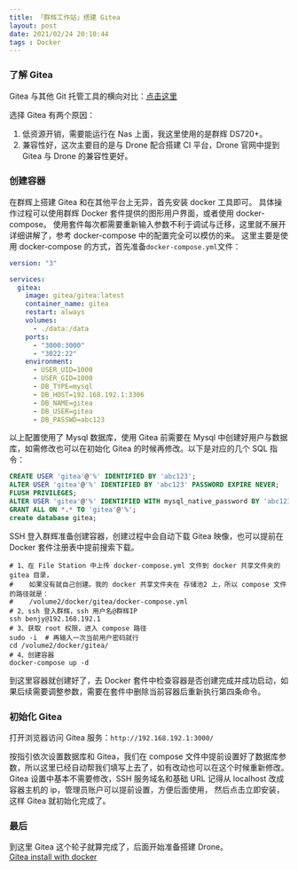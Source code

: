 ```yaml
---
title: 「群辉工作站」搭建 Gitea
layout: post
date: 2021/02/24 20:10:44
tags : Docker
---
```


### 了解 Gitea
Gitea 与其他 Git 托管工具的横向对比：[点击这里](https://docs.gitea.io/zh-cn/comparison/)

选择 Gitea 有两个原因：

1. 低资源开销，需要能运行在 Nas 上面，我这里使用的是群辉 DS720+。
2. 兼容性好，这次主要目的是与 Drone 配合搭建 CI 平台，Drone 官网中提到 Gitea 与 Drone 的兼容性更好。

### 创建容器
在群辉上搭建 Gitea 和在其他平台上无异，首先安装 docker 工具即可。
具体操作过程可以使用群辉 Docker 套件提供的图形用户界面，或者使用 docker-compose。
使用套件每次都需要重新输入参数不利于调试与迁移，这里就不展开详细讲解了，参考 docker-compose 中的配置完全可以模仿的来。
这里主要是使用 docker-compose 的方式，首先准备`docker-compose.yml`文件：

```yaml
version: "3"

services:
  gitea:
    image: gitea/gitea:latest
    container_name: gitea
    restart: always
    volumes:
      - ./data:/data
    ports:
      - "3000:3000"
      - "3022:22"
    environment:
      - USER_UID=1000
      - USER_GID=1000
      - DB_TYPE=mysql
      - DB_HOST=192.168.192.1:3306
      - DB_NAME=gitea
      - DB_USER=gitea
      - DB_PASSWD=abc123
```
以上配置使用了 Mysql 数据库，使用 Gitea 前需要在 Mysql 中创建好用户与数据库，如需修改也可以在初始化 Gitea 的时候再修改。以下是对应的几个 SQL 指令：

```sql
CREATE USER 'gitea'@'%' IDENTIFIED BY 'abc123';
ALTER USER 'gitea'@'%' IDENTIFIED BY 'abc123' PASSWORD EXPIRE NEVER;
FLUSH PRIVILEGES;
ALTER USER 'gitea'@'%' IDENTIFIED WITH mysql_native_password BY 'abc123';
GRANT ALL ON *.* TO 'gitea'@'%';
create database gitea;
```

SSH 登入群辉准备创建容器，创建过程中会自动下载 Gitea 映像，也可以提前在 Docker 套件注册表中提前搜索下载。

```shell
# 1、在 File Station 中上传 docker-compose.yml 文件到 docker 共享文件夹的 gitea 目录，
#    如果没有就自己创建。我的 docker 共享文件夹在 存储池2 上，所以 compose 文件的路径就是：
#    /volume2/docker/gitea/docker-compose.yml
# 2、ssh 登入群辉，ssh 用户名@群辉IP
ssh benjy@192.168.192.1 
# 3、获取 root 权限，进入 compose 路径
sudo -i  # 再输入一次当前用户密码就行
cd /volume2/docker/gitea/
# 4、创建容器
docker-compose up -d
```
到这里容器就创建好了，去 Docker 套件中检查容器是否创建完成并成功启动，如果后续需要调整参数，需要在套件中删除当前容器后重新执行第四条命令。

### 初始化 Gitea
打开浏览器访问 Gitea 服务：`http://192.168.192.1:3000/`

按指引依次设置数据库和 Gitea，我们在 compose 文件中提前设置好了数据库参数，所以这里已经自动帮我们填写上去了，如有改动也可以在这个时候重新修改。
Gitea 设置中基本不需要修改，SSH 服务域名和基础 URL 记得从 localhost 改成容器主机的 ip，管理员账户可以提前设置，方便后面使用，
然后点击立即安装，这样 Gitea 就初始化完成了。

### 最后
到这里 Gitea 这个轮子就算完成了，后面开始准备搭建 Drone。
<br/>
[Gitea install with docker](https://docs.gitea.io/en-us/install-with-docker/)
<br/>
